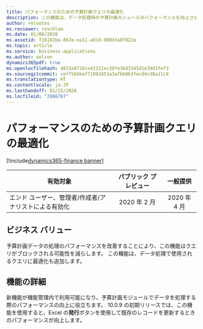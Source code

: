 ```yaml
---
title: パフォーマンスのための予算計画クエリの最適化
description: この機能は、データ処理時の予算計画モジュールのパフォーマンスを向上させます。
author: relnotes
ms.reviewer: roschlom
ms.date: 01/08/2020
ms.assetid: f16181ba-862e-ea11-a810-000d3a8f022a
ms.topic: article
ms.service: business-applications
ms.author: aolson
dynamics365pdf: true
ms.openlocfilehash: d833a0716ce42312ec38fe36d3345d1e39d3fef3
ms.sourcegitcommit: ceff5b6bef71093d51a3afb60b3fecd4cd8a11c8
ms.translationtype: HT
ms.contentlocale: ja-JP
ms.lasthandoff: 01/25/2020
ms.locfileid: "2986767"
---
```

# <a name="budget-planning-query-optimization-for-performance"></a>パフォーマンスのための予算計画クエリの最適化
[!include[dynamics365-finance banner](../includes/dynamics365-finance.md)]

| 有効対象    |  パブリック プレビュー | 一般提供 | 
| ---------- | :----------: |:----------: |
|エンド ユーザー、管理者/作成者/アナリストによる有効化|2020 年 2 月| 2020 年 4 月|


## <a name="business-value"></a>ビジネス バリュー
<!-- bv start -->
予算計画データの処理のパフォーマンスを改善することにより、この機能はクエリがブロックされる可能性を減らします。 この機能は、データ処理で使用されるクエリに最適化も追加します。 
<!-- bv end -->



## <a name="feature-details"></a>機能の詳細
<!--feature detail start -->
新機能が機能管理内で利用可能になり、予算計画モジュールでデータを処理する際のパフォーマンスの向上に役立ちます。 10.0.9 の初期リリースでは、この機能を使用すると、Excel の**発行**ボタンを使用して既存のレコードを更新するときのパフォーマンスが向上します。 

<!--feature detail end -->









